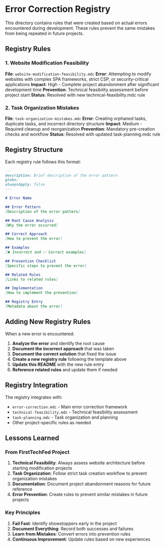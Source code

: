 # Error Correction Registry

This directory contains rules that were created based on actual errors encountered during development. These rules prevent the same mistakes from being repeated in future projects.

## Registry Rules

### 1. Website Modification Feasibility
**File**: `website-modification-feasibility.mdc`
**Error**: Attempting to modify websites with complex SPA frameworks, strict CSP, or security-critical applications
**Impact**: High - Complete project abandonment after significant development time
**Prevention**: Technical feasibility assessment before project start
**Status**: Resolved with new technical-feasibility.mdc rule

### 2. Task Organization Mistakes
**File**: `task-organization-mistakes.mdc`
**Error**: Creating orphaned tasks, duplicate tasks, and incorrect directory structure
**Impact**: Medium - Required cleanup and reorganization
**Prevention**: Mandatory pre-creation checks and workflow
**Status**: Resolved with updated task-planning.mdc rule

## Registry Structure

Each registry rule follows this format:

```markdown
---
description: Brief description of the error pattern
globs: 
alwaysApply: false
---

# Error Name

## Error Pattern
[Description of the error pattern]

## Root Cause Analysis
[Why the error occurred]

## Correct Approach
[How to prevent the error]

## Examples
[❌ Incorrect and ✅ Correct examples]

## Prevention Checklist
[Specific steps to prevent the error]

## Related Rules
[Links to related rules]

## Implementation
[How to implement the prevention]

## Registry Entry
[Metadata about the error]
```

## Adding New Registry Rules

When a new error is encountered:

1. **Analyze the error** and identify the root cause
2. **Document the incorrect approach** that was taken
3. **Document the correct solution** that fixed the issue
4. **Create a new registry rule** following the template above
5. **Update this README** with the new rule entry
6. **Reference related rules** and update them if needed

## Registry Integration

The registry integrates with:
- `error-correction.mdc` - Main error correction framework
- `technical-feasibility.mdc` - Technical feasibility assessment
- `task-planning.mdc` - Task organization and planning
- Other project-specific rules as needed

## Lessons Learned

### From FirstTechFed Project
1. **Technical Feasibility**: Always assess website architecture before starting modification projects
2. **Task Organization**: Follow strict task creation workflow to prevent organization mistakes
3. **Documentation**: Document project abandonment reasons for future reference
4. **Error Prevention**: Create rules to prevent similar mistakes in future projects

### Key Principles
1. **Fail Fast**: Identify showstoppers early in the project
2. **Document Everything**: Record both successes and failures
3. **Learn from Mistakes**: Convert errors into prevention rules
4. **Continuous Improvement**: Update rules based on new experiences 